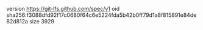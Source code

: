version https://git-lfs.github.com/spec/v1
oid sha256:f3088dfd92f17c0680f64c6e5224fda5b42b0ff79d1a8f815891e84de82d812a
size 3929
